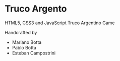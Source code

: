 Truco Argento
=============

HTML5, CSS3 and JavaScript Truco Argentino Game

Handcrafted by 

* Mariano Botta
* Pablo Botta
* Esteban Campostrini
  
